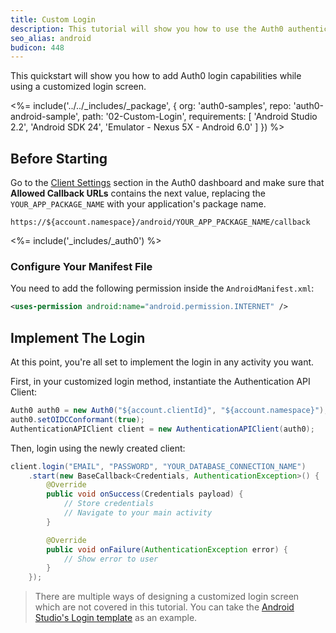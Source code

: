 ```yaml
---
title: Custom Login
description: This tutorial will show you how to use the Auth0 authentication API in your Android project to create a custom login screen.
seo_alias: android
budicon: 448
---
```


This quickstart will show you how to add Auth0 login capabilities while using a customized login screen.

<%= include('../../_includes/_package', {
  org: 'auth0-samples',
  repo: 'auth0-android-sample',
  path: '02-Custom-Login',
  requirements: [
    'Android Studio 2.2',
    'Android SDK 24',
    'Emulator - Nexus 5X - Android 6.0'
  ]
}) %>

## Before Starting

Go to the [Client Settings](${manage_url}/#/clients/${account.clientId}/settings) section in the Auth0 dashboard and make sure that **Allowed Callback URLs** contains the next value, replacing the `YOUR_APP_PACKAGE_NAME` with your application's package name.

```
https://${account.namespace}/android/YOUR_APP_PACKAGE_NAME/callback
```

<%= include('_includes/_auth0') %>


### Configure Your Manifest File

You need to add the following permission inside the `AndroidManifest.xml`:

```xml
<uses-permission android:name="android.permission.INTERNET" />
```

## Implement The Login

At this point, you're all set to implement the login in any activity you want.

First, in your customized login method, instantiate the Authentication API Client:

```java
Auth0 auth0 = new Auth0("${account.clientId}", "${account.namespace}");
auth0.setOIDCConformant(true);
AuthenticationAPIClient client = new AuthenticationAPIClient(auth0);
```

Then, login using the newly created client:

```java
client.login("EMAIL", "PASSWORD", "YOUR_DATABASE_CONNECTION_NAME")
    .start(new BaseCallback<Credentials, AuthenticationException>() {
        @Override
        public void onSuccess(Credentials payload) {
            // Store credentials
            // Navigate to your main activity
        }

        @Override
        public void onFailure(AuthenticationException error) {
            // Show error to user
        }
    });
```

> There are multiple ways of designing a customized login screen which are not covered in this tutorial. You can take the [Android Studio's Login template](https://developer.android.com/studio/projects/templates.html#LoginActivity) as an example.
